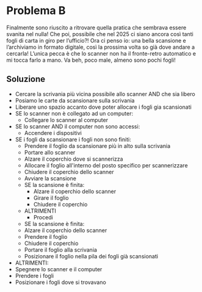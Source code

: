 # Problema B

Finalmente sono riuscito a ritrovare quella pratica che sembrava essere svanita nel nulla! Che poi, possibile che nel 2025 ci siano ancora così tanti fogli di carta in giro per l’ufficio?! Ora ci penso io: una bella scansione e l’archiviamo in formato digitale, così la prossima volta so già dove andare a cercarla! L’unica pecca è che lo scanner non ha il fronte-retro automatico e mi tocca farlo a mano. Va beh, poco male, almeno sono pochi fogli!

## Soluzione
- Cercare la scrivania più vicina possibile allo scanner AND che sia libero
- Posiamo le carte da scansionare sulla scrivania
- Liberare uno spazio accanto dove poter allocare i fogli gia scansionati
- SE lo scanner non è collegato ad un computer:
    - Collegare lo scanner al computer
- SE lo scanner AND il computer non sono accessi:
    - Accendere i dispositivi
- SE i fogli da scansionare i fogli non sono finiti:
    - Prendere il foglio da scansionare più in alto sulla scrivania
    - Portare allo scanner
    - Alzare il coperchio dove si scannerizza
    - Allocare il foglio all'interno del posto specifico per scannerizzare
    - Chiudere il coperchio dello scanner
    - Avviare la scansione
    - SE la scansione è finita:
        - Alzare il coperchio dello scanner
        - Girare il foglio
        - Chiudere il coperchio
    - ALTRIMENTI
        - Procedi
    - SE la scansione è finita:
    - Alzare il coperchio dello scanner
    - Prendere il foglio
    - Chiudere il coperchio
    - Portare il foglio alla scrivania
    - Posizionare il foglio nella pila dei fogli già scansionati
- ALTRIMENTI:
- Spegnere lo scanner e il computer
- Prendere i fogli
- Posizionare i fogli dove si trovavano